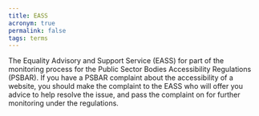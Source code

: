 ```yaml
---
title: EASS
acronym: true
permalink: false
tags: terms
---
```

The Equality Advisory and Support Service (EASS) for part of the monitoring process for the Public Sector Bodies Accessibility Regulations (PSBAR). If you have a PSBAR complaint about the accessibility of a website, you should make the complaint to the EASS who will offer you advice to help resolve the issue, and pass the complaint on for further monitoring under the regulations.